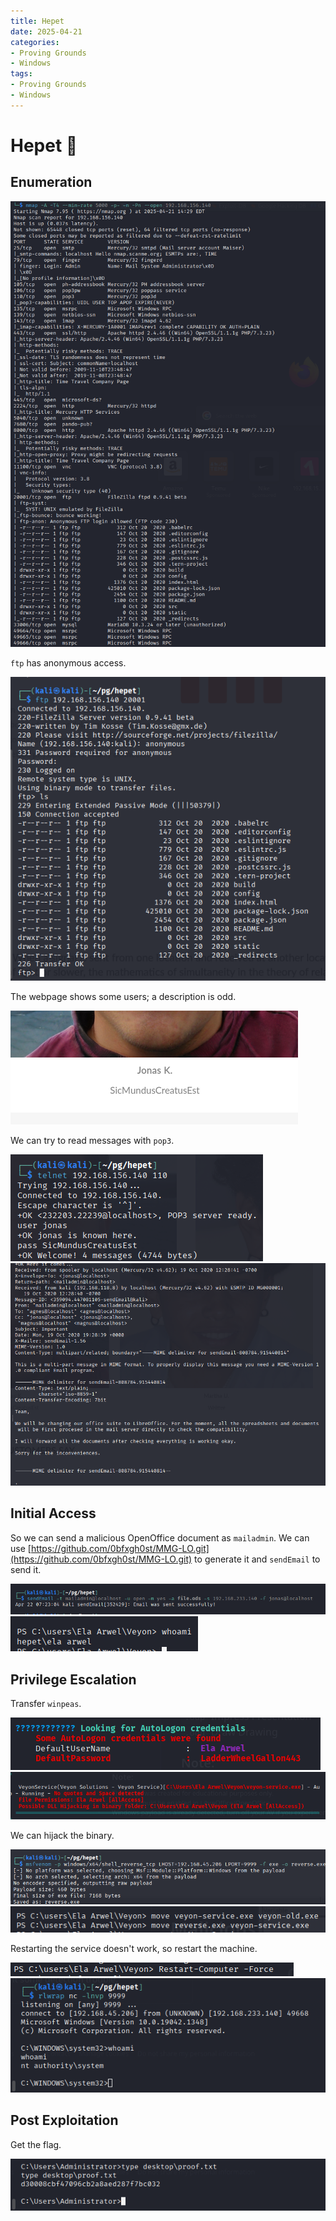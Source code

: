 ```yaml
---
title: Hepet
date: 2025-04-21
categories:
- Proving Grounds
- Windows
tags:
- Proving Grounds
- Windows
---
```



# Hepet 🔸
<!-- more -->

## Enumeration

![](../assets/Pasted%20image%2020250421205925.png)

`ftp` has anonymous access.

![](../assets/Pasted%20image%2020250421211418.png)

The webpage shows some users; a description is odd.

![](../assets/Pasted%20image%2020250421232636.png)

We can try to read messages with `pop3`.

![](../assets/Pasted%20image%2020250421232707.png)
![](../assets/Pasted%20image%2020250421233102.png)

## Initial Access

So we can send a malicious OpenOffice document as `mailadmin`. We can use [https://github.com/0bfxgh0st/MMG-LO.git](https://github.com/0bfxgh0st/MMG-LO.git) to generate it and `sendEmail` to send it.

![](../assets/Pasted%20image%2020250422133800.png)
![](../assets/Pasted%20image%2020250422133819.png)

## Privilege Escalation

Transfer `winpeas`.

![](../assets/Pasted%20image%2020250422082415.png)
![](../assets/Pasted%20image%2020250422082639.png)

We can hijack the binary.

![](../assets/Pasted%20image%2020250422135740.png)
![](../assets/Pasted%20image%2020250422135732.png)

Restarting the service doesn't work, so restart the machine.

![](../assets/Pasted%20image%2020250422135818.png)
![](../assets/Pasted%20image%2020250422135824.png)

## Post Exploitation

Get the flag.

![](../assets/Pasted%20image%2020250422135848.png)
